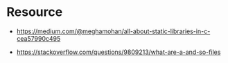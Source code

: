 # Resource

- https://medium.com/@meghamohan/all-about-static-libraries-in-c-cea57990c495

- https://stackoverflow.com/questions/9809213/what-are-a-and-so-files
